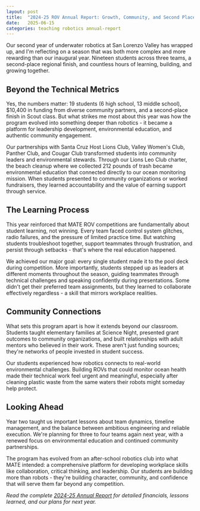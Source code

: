 ```yaml
---
layout: post
title:  "2024-25 ROV Annual Report: Growth, Community, and Second Place Dreams"
date:   2025-06-15
categories: teaching robotics annual-report
---
```


Our second year of underwater robotics at San Lorenzo Valley has wrapped up, and I'm reflecting on a season that was both more complex and more rewarding than our inaugural year. Nineteen students across three teams, a second-place regional finish, and countless hours of learning, building, and growing together.

## Beyond the Technical Metrics

Yes, the numbers matter: 19 students (6 high school, 13 middle school), $10,400 in funding from diverse community partners, and a second-place finish in Scout class. But what strikes me most about this year was how the program evolved into something deeper than robotics - it became a platform for leadership development, environmental education, and authentic community engagement.

Our partnerships with Santa Cruz Host Lions Club, Valley Women's Club, Panther Club, and Cougar Club transformed students into community leaders and environmental stewards. Through our Lions Leo Club charter, the beach cleanup where we collected 212 pounds of trash became environmental education that connected directly to our ocean monitoring mission. When students presented to community organizations or worked fundraisers, they learned accountability and the value of earning support through service.

## The Learning Process

This year reinforced that MATE ROV competitions are fundamentally about student learning, not winning. Every team faced control system glitches, radio failures, and the pressure of limited practice time. But watching students troubleshoot together, support teammates through frustration, and persist through setbacks - that's where the real education happened.

We achieved our major goal: every single student made it to the pool deck during competition. More importantly, students stepped up as leaders at different moments throughout the season, guiding teammates through technical challenges and speaking confidently during presentations. Some didn't get their preferred team assignments, but they learned to collaborate effectively regardless - a skill that mirrors workplace realities.

## Community Connections

What sets this program apart is how it extends beyond our classroom. Students taught elementary families at Science Night, presented grant outcomes to community organizations, and built relationships with adult mentors who believed in their work. These aren't just funding sources; they're networks of people invested in student success.

Our students experienced how robotics connects to real-world environmental challenges. Building ROVs that could monitor ocean health made their technical work feel urgent and meaningful, especially after cleaning plastic waste from the same waters their robots might someday help protect.

## Looking Ahead

Year two taught us important lessons about team dynamics, timeline management, and the balance between ambitious engineering and reliable execution. We're planning for three to four teams again next year, with a renewed focus on environmental education and continued community partnerships.

The program has evolved from an after-school robotics club into what MATE intended: a comprehensive platform for developing workplace skills like collaboration, critical thinking, and leadership. Our students are building more than robots - they're building character, community, and confidence that will serve them far beyond any competition.

*Read the complete [2024-25 Annual Report](https://docs.google.com/document/d/1AQTiywpMvtkGVzCo5CaJ0vQDuOY6wG7CURGeb2Gr1L8/edit?usp=sharing) for detailed financials, lessons learned, and our plans for next year.*
